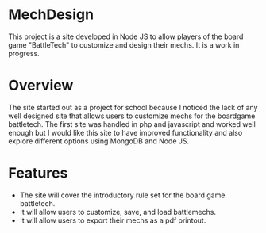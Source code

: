 # MechDesign
This project is a site developed in Node JS to allow players of the board game "BattleTech" to customize and design their mechs. It is a work in progress.

# Overview
The site started out as a project for school because I noticed the lack of any well designed site that allows users
to customize mechs for the boardgame battletech. The first site was handled in php and 
javascript and worked well enough but I would like this site to have improved functionality
and also explore different options using MongoDB and Node JS.

# Features
 - The site will cover the introductory rule set for the board game battletech.
 - It will allow users to customize, save, and load battlemechs.
 - It will allow users to export their mechs as a pdf printout.
